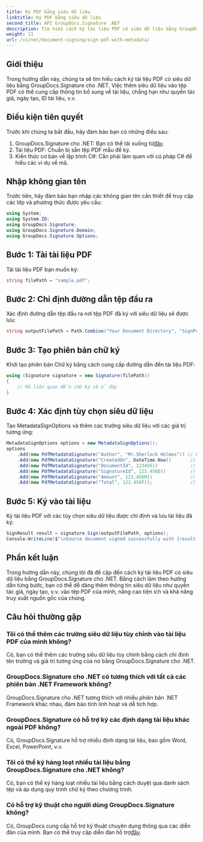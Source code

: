 ```yaml
---
title: Ký PDF bằng siêu dữ liệu
linktitle: Ký PDF bằng siêu dữ liệu
second_title: API GroupDocs.Signature .NET
description: Tìm hiểu cách ký tài liệu PDF có siêu dữ liệu bằng GroupDocs.Signature cho .NET. Tăng cường khả năng truy xuất nguồn gốc và tính xác thực của tài liệu một cách dễ dàng.
weight: 11
url: /vi/net/document-signing/sign-pdf-with-metadata/
---
```

## Giới thiệu
Trong hướng dẫn này, chúng ta sẽ tìm hiểu cách ký tài liệu PDF có siêu dữ liệu bằng GroupDocs.Signature cho .NET. Việc thêm siêu dữ liệu vào tệp PDF có thể cung cấp thông tin bổ sung về tài liệu, chẳng hạn như quyền tác giả, ngày tạo, ID tài liệu, v.v.
## Điều kiện tiên quyết
Trước khi chúng ta bắt đầu, hãy đảm bảo bạn có những điều sau:
1.  GroupDocs.Signature cho .NET: Bạn có thể tải xuống từ[đây](https://releases.groupdocs.com/signature/net/).
2. Tài liệu PDF: Chuẩn bị sẵn tệp PDF mẫu để ký.
3. Kiến thức cơ bản về lập trình C#: Cần phải làm quen với cú pháp C# để hiểu các ví dụ về mã.
## Nhập không gian tên
Trước tiên, hãy đảm bảo bạn nhập các không gian tên cần thiết để truy cập các lớp và phương thức được yêu cầu:
```csharp
using System;
using System.IO;
using GroupDocs.Signature;
using GroupDocs.Signature.Domain;
using GroupDocs.Signature.Options;
```
## Bước 1: Tải tài liệu PDF
Tải tài liệu PDF bạn muốn ký:
```csharp
string filePath = "sample.pdf";
```
## Bước 2: Chỉ định đường dẫn tệp đầu ra
Xác định đường dẫn tệp đầu ra nơi tệp PDF đã ký với siêu dữ liệu sẽ được lưu:
```csharp
string outputFilePath = Path.Combine("Your Document Directory", "SignPdfWithMetadata", "SignedWithMetadata.pdf");
```
## Bước 3: Tạo phiên bản chữ ký
Khởi tạo phiên bản Chữ ký bằng cách cung cấp đường dẫn đến tài liệu PDF:
```csharp
using (Signature signature = new Signature(filePath))
{
    // Mã liên quan đến chữ ký sẽ ở đây
}
```
## Bước 4: Xác định tùy chọn siêu dữ liệu
Tạo MetadataSignOptions và thêm các trường siêu dữ liệu với các giá trị tương ứng:
```csharp
MetadataSignOptions options = new MetadataSignOptions();
options
    .Add(new PdfMetadataSignature("Author", "Mr.Sherlock Holmes")) // Chuỗi giá trị
    .Add(new PdfMetadataSignature("CreatedOn", DateTime.Now))       // Giá trị ngày giờ
    .Add(new PdfMetadataSignature("DocumentId", 123456))            // Giá trị số nguyên
    .Add(new PdfMetadataSignature("SignatureId", 123.456D))         // Giá trị kép
    .Add(new PdfMetadataSignature("Amount", 123.456M))              // Giá trị thập phân
    .Add(new PdfMetadataSignature("Total", 123.456F));              // Giá trị nổi
```
## Bước 5: Ký vào tài liệu
Ký tài liệu PDF với các tùy chọn siêu dữ liệu được chỉ định và lưu tài liệu đã ký:
```csharp
SignResult result = signature.Sign(outputFilePath, options);
Console.WriteLine($"\nSource document signed successfully with {result.Succeeded.Count} signature(s).\nFile saved at {outputFilePath}.");
```

## Phần kết luận
Trong hướng dẫn này, chúng tôi đã đề cập đến cách ký tài liệu PDF có siêu dữ liệu bằng GroupDocs.Signature cho .NET. Bằng cách làm theo hướng dẫn từng bước, bạn có thể dễ dàng thêm thông tin siêu dữ liệu như quyền tác giả, ngày tạo, v.v. vào tệp PDF của mình, nâng cao tiện ích và khả năng truy xuất nguồn gốc của chúng.
## Câu hỏi thường gặp
### Tôi có thể thêm các trường siêu dữ liệu tùy chỉnh vào tài liệu PDF của mình không?
Có, bạn có thể thêm các trường siêu dữ liệu tùy chỉnh bằng cách chỉ định tên trường và giá trị tương ứng của nó bằng GroupDocs.Signature cho .NET.
### GroupDocs.Signature cho .NET có tương thích với tất cả các phiên bản .NET Framework không?
GroupDocs.Signature cho .NET tương thích với nhiều phiên bản .NET Framework khác nhau, đảm bảo tính linh hoạt và dễ tích hợp.
### GroupDocs.Signature có hỗ trợ ký các định dạng tài liệu khác ngoài PDF không?
Có, GroupDocs.Signature hỗ trợ nhiều định dạng tài liệu, bao gồm Word, Excel, PowerPoint, v.v.
### Tôi có thể ký hàng loạt nhiều tài liệu bằng GroupDocs.Signature cho .NET không?
Có, bạn có thể ký hàng loạt nhiều tài liệu bằng cách duyệt qua danh sách tệp và áp dụng quy trình chữ ký theo chương trình.
### Có hỗ trợ kỹ thuật cho người dùng GroupDocs.Signature không?
 Có, GroupDocs cung cấp hỗ trợ kỹ thuật chuyên dụng thông qua các diễn đàn của mình. Bạn có thể truy cập diễn đàn hỗ trợ[đây](https://forum.groupdocs.com/c/signature/13).